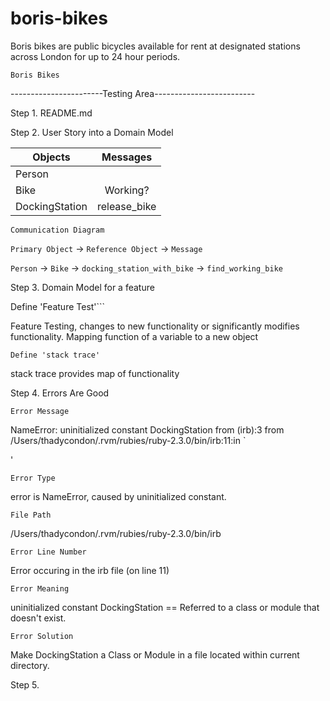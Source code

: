 # boris-bikes

Boris bikes are public bicycles available for rent at designated stations across London for up to 24 hour periods.

```Boris Bikes```


-----------------------Testing Area-------------------------

Step 1. README.md

Step 2. User Story into a Domain Model

|Objects        | Messages    |
|---------------|:-----------:|
|Person         |             |
|Bike           |Working?     |
|DockingStation |release_bike |

```Communication Diagram```

```Primary Object``` → ```Reference Object``` → ```Message```

```Person``` → ```Bike``` → ```docking_station_with_bike``` → ```find_working_bike```

Step 3. Domain Model for a feature

Define 'Feature Test'```

Feature Testing, changes to new functionality or significantly modifies functionality. Mapping function of a variable to a new object

```Define 'stack trace'```

stack trace provides map of functionality


Step 4. Errors Are Good

```Error Message```

NameError: uninitialized constant DockingStation
	from (irb):3
	from /Users/thadycondon/.rvm/rubies/ruby-2.3.0/bin/irb:11:in `<main>'

```Error Type```

error is NameError, caused by uninitialized constant.

```File Path```

/Users/thadycondon/.rvm/rubies/ruby-2.3.0/bin/irb

```Error Line Number```

Error occuring in the irb file (on line 11)

```Error Meaning```

uninitialized constant DockingStation == Referred to a class or module that doesn't exist.

```Error Solution```

Make DockingStation a Class or Module in a file located within current directory.

Step 5. 
